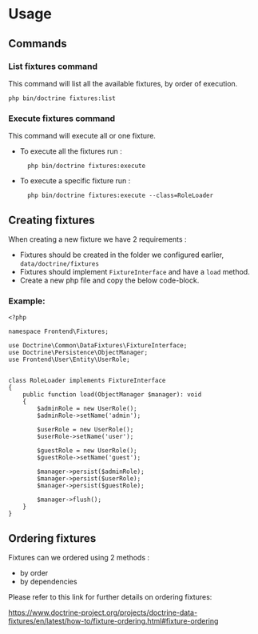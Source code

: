 # Usage

## Commands

### List fixtures command

This command will list all the available fixtures, by order of execution.

    php bin/doctrine fixtures:list

### Execute fixtures command

This command will execute all or one fixture.

- To execute all the fixtures run :

        php bin/doctrine fixtures:execute

- To execute a specific fixture run :

        php bin/doctrine fixtures:execute --class=RoleLoader

## Creating fixtures

When creating a new fixture we have 2 requirements :

- Fixtures should be created in the folder we configured earlier, `data/doctrine/fixtures`
- Fixtures should implement `FixtureInterface` and have a `load` method.
- Create a new php file and copy the below code-block.
  
### Example:

    <?php
    
    namespace Frontend\Fixtures;
    
    use Doctrine\Common\DataFixtures\FixtureInterface;
    use Doctrine\Persistence\ObjectManager;
    use Frontend\User\Entity\UserRole;
    
    
    class RoleLoader implements FixtureInterface
    {
        public function load(ObjectManager $manager): void
        {
            $adminRole = new UserRole();
            $adminRole->setName('admin');
    
            $userRole = new UserRole();
            $userRole->setName('user');
            
            $guestRole = new UserRole();
            $guestRole->setName('guest');
            
            $manager->persist($adminRole);
            $manager->persist($userRole);
            $manager->persist($guestRole);
    
            $manager->flush();
        }
    }

## Ordering fixtures

Fixtures can we ordered using 2 methods :

- by order
- by dependencies

Please refer to this link for further details on ordering fixtures:

https://www.doctrine-project.org/projects/doctrine-data-fixtures/en/latest/how-to/fixture-ordering.html#fixture-ordering
